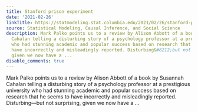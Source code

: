 ```yaml
---
title: Stanford prison experiment
date: '2021-02-26'
linkTitle: https://statmodeling.stat.columbia.edu/2021/02/26/stanford-prison-experiment/
source: Statistical Modeling, Causal Inference, and Social Science
description: Mark Palko points us to a review by Alison Abbott of a book by Susannah
  Cahalan telling a disturbing story of a psychology professor at a prestigious university
  who had stunning academic and popular success based on research that he seems to
  have incorrectly and misleadingly reported. Disturbing&#8212;but not surprising,
  given we now have a ...
disable_comments: true
---
```

Mark Palko points us to a review by Alison Abbott of a book by Susannah Cahalan telling a disturbing story of a psychology professor at a prestigious university who had stunning academic and popular success based on research that he seems to have incorrectly and misleadingly reported. Disturbing&#8212;but not surprising, given we now have a ...